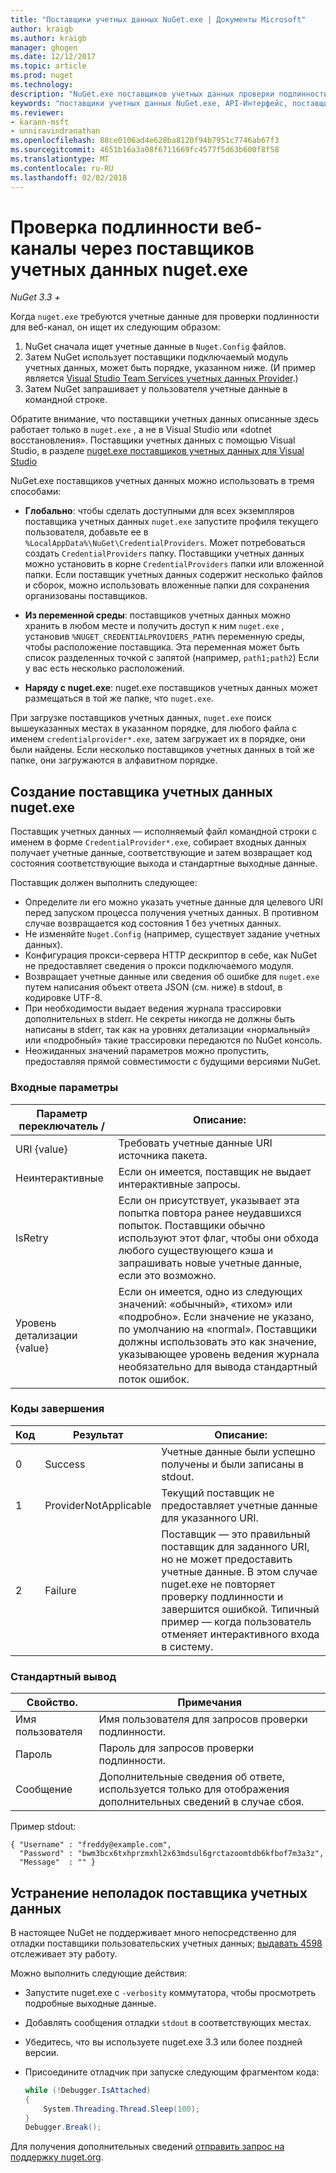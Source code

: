 ```yaml
---
title: "Поставщики учетных данных NuGet.exe | Документы Microsoft"
author: kraigb
ms.author: kraigb
manager: ghogen
ms.date: 12/12/2017
ms.topic: article
ms.prod: nuget
ms.technology: 
description: "NuGet.exe поставщиков учетных данных проверки подлинности в веб-канала и реализуются как исполняемые файлы командной строки, соблюдать определенные соглашения."
keywords: "поставщики учетных данных NuGet.exe, API-Интерфейс, поставщика учетных данных проверки подлинности в веб-канала, проверки подлинности в коллекции"
ms.reviewer:
- karann-msft
- unniravindranathan
ms.openlocfilehash: 88ce0106ad4e628ba8120f94b7951c7746ab67f3
ms.sourcegitcommit: 4651b16a3a08f6711669fc4577f5d63b600f8f58
ms.translationtype: MT
ms.contentlocale: ru-RU
ms.lasthandoff: 02/02/2018
---
```

# <a name="authenticating-feeds-with-nugetexe-credential-providers"></a>Проверка подлинности веб-каналы через поставщиков учетных данных nuget.exe

*NuGet 3.3 +*

Когда `nuget.exe` требуются учетные данные для проверки подлинности для веб-канал, он ищет их следующим образом:

1. NuGet сначала ищет учетные данные в `Nuget.Config` файлов.
1. Затем NuGet использует поставщики подключаемый модуль учетных данных, может быть порядке, указанном ниже. (И пример является [Visual Studio Team Services учетных данных Provider](https://www.visualstudio.com/docs/package/get-started/nuget/auth#vsts-credential-provider).)
1. Затем NuGet запрашивает у пользователя учетные данные в командной строке.

Обратите внимание, что поставщики учетных данных описанные здесь работает только в `nuget.exe` , а не в Visual Studio или «dotnet восстановления». Поставщики учетных данных с помощью Visual Studio, в разделе [nuget.exe поставщиков учетных данных для Visual Studio](nuget-credential-providers-for-visual-studio.md)

NuGet.exe поставщиков учетных данных можно использовать в тремя способами:

- **Глобально**: чтобы сделать доступными для всех экземпляров поставщика учетных данных `nuget.exe` запустите профиля текущего пользователя, добавьте ее в `%LocalAppData%\NuGet\CredentialProviders`. Может потребоваться создать `CredentialProviders` папку. Поставщики учетных данных можно установить в корне `CredentialProviders` папки или вложенной папки. Если поставщик учетных данных содержит несколько файлов и сборок, можно использовать вложенные папки для сохранения организованы поставщиков.

- **Из переменной среды**: поставщиков учетных данных можно хранить в любом месте и получить доступ к ним `nuget.exe` , установив `%NUGET_CREDENTIALPROVIDERS_PATH%` переменную среды, чтобы расположение поставщика. Эта переменная может быть список разделенных точкой с запятой (например, `path1;path2`) Если у вас есть несколько расположений.

- **Наряду с nuget.exe**: nuget.exe поставщиков учетных данных может размещаться в той же папке, что `nuget.exe`.

При загрузке поставщиков учетных данных, `nuget.exe` поиск вышеуказанных местах в указанном порядке, для любого файла с именем `credentialprovider*.exe`, затем загружает их в порядке, они были найдены. Если несколько поставщиков учетных данных в той же папке, они загружаются в алфавитном порядке.

## <a name="creating-a-nugetexe-credential-provider"></a>Создание поставщика учетных данных nuget.exe

Поставщик учетных данных — исполняемый файл командной строки с именем в форме `CredentialProvider*.exe`, собирает входных данных получает учетные данные, соответствующие и затем возвращает код состояния соответствующие выхода и стандартные выходные данные.

Поставщик должен выполнить следующее:

- Определите ли его можно указать учетные данные для целевого URI перед запуском процесса получения учетных данных. В противном случае возвращается код состояния 1 без учетных данных.
- Не изменяйте `Nuget.Config` (например, существует задание учетных данных).
- Конфигурация прокси-сервера HTTP дескриптор в себе, как NuGet не предоставляет сведения о прокси подключаемого модуля.
- Возвращает учетные данные или сведения об ошибке для `nuget.exe` путем написания объект ответа JSON (см. ниже) в stdout, в кодировке UTF-8.
- При необходимости выдает ведения журнала трассировки дополнительных в stderr. Не секреты никогда не должны быть написаны в stderr, так как на уровнях детализации «нормальный» или «подробный» такие трассировки передаются по NuGet консоль.
- Неожиданных значений параметров можно пропустить, предоставляя прямой совместимости с будущими версиями NuGet.

### <a name="input-parameters"></a>Входные параметры

| Параметр переключатель / |Описание:|
|----------------|-----------|
| URI {value} | Требовать учетные данные URI источника пакета.|
| Неинтерактивные | Если он имеется, поставщик не выдает интерактивные запросы. |
| IsRetry | Если он присутствует, указывает эта попытка повтора ранее неудавшихся попыток. Поставщики обычно используют этот флаг, чтобы они обхода любого существующего кэша и запрашивать новые учетные данные, если это возможно.|
| Уровень детализации {value} | Если он имеется, одно из следующих значений: «обычный», «тихом» или «подробно». Если значение не указано, по умолчанию на «normal». Поставщики должны использовать это как значение, указывающее уровень ведения журнала необязательно для вывода стандартный поток ошибок. |

### <a name="exit-codes"></a>Коды завершения

| Код |Результат | Описание: |
|----------------|-----------|-----------|
| 0 | Success | Учетные данные были успешно получены и были записаны в stdout.|
| 1 | ProviderNotApplicable | Текущий поставщик не предоставляет учетные данные для указанного URI.|
| 2 | Failure | Поставщик — это правильный поставщик для заданного URI, но не может предоставить учетные данные. В этом случае nuget.exe не повторяет проверку подлинности и завершится ошибкой. Типичный пример — когда пользователь отменяет интерактивного входа в систему. |

### <a name="standard-output"></a>Стандартный вывод

| Свойство. |Примечания|
|----------------|-----------|
| Имя пользователя | Имя пользователя для запросов проверки подлинности.|
| Пароль | Пароль для запросов проверки подлинности.|
| Сообщение | Дополнительные сведения об ответе, используется только для отображения дополнительных сведений в случае сбоя. |

Пример stdout:

    { "Username" : "freddy@example.com",
      "Password" : "bwm3bcx6txhprzmxhl2x63mdsul6grctazoomtdb6kfbof7m3a3z",
      "Message"  : "" }

## <a name="troubleshooting-a-credential-provider"></a>Устранение неполадок поставщика учетных данных

В настоящее NuGet не поддерживает много непосредственно для отладки поставщики пользовательских учетных данных; [выдавать 4598](https://github.com/NuGet/Home/issues/4598) отслеживает эту работу.

Можно выполнить следующие действия:

- Запустите nuget.exe с `-verbosity` коммутатора, чтобы просмотреть подробные выходные данные.
- Добавлять сообщения отладки `stdout` в соответствующих местах.
- Убедитесь, что вы используете nuget.exe 3.3 или более поздней версии.
- Присоедините отладчик при запуске следующим фрагментом кода:

    ```cs
    while (!Debugger.IsAttached)
    {
        System.Threading.Thread.Sleep(100);
    }
    Debugger.Break();
    ```

Для получения дополнительных сведений [отправить запрос на поддержку nuget.org](https://www.nuget.org/policies/Contact).
